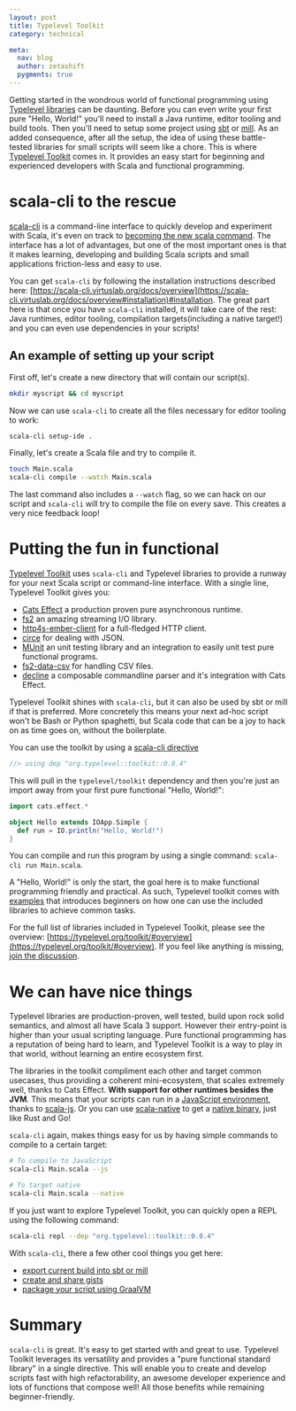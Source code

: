 ```yaml
---
layout: post
title: Typelevel Toolkit
category: technical

meta:
  nav: blog
  author: zetashift
  pygments: true
---
```


Getting started in the wondrous world of functional programming using [Typelevel libraries](https://typelevel.org/projects) can be daunting. Before you can even write your first pure "Hello, World!" you'll need to install a Java runtime, editor tooling and build tools. Then you'll need to setup some project using [sbt]() or [mill](). As an added consequence, after all the setup, the idea of using these battle-tested libraries for small scripts will seem like a chore. This is where [Typelevel Toolkit](https://typelevel.org/toolkit/) comes in. It provides an easy start for beginning and experienced developers with Scala and functional programming.

# scala-cli to the rescue

[scala-cli](https://scala-cli.virtuslab.org/) is a command-line interface to quickly develop and experiment with Scala, it's even on track to [becoming the new scala command](https://docs.scala-lang.org/sips/scala-cli.html). The interface has a lot of advantages, but one of the most important ones is that it makes learning, developing and building Scala scripts and small applications friction-less and easy to use.

You can get `scala-cli` by following the installation instructions described here: [https://scala-cli.virtuslab.org/docs/overview](https://scala-cli.virtuslab.org/docs/overview#installation)#installation. The great part here is that once you have `scala-cli` installed, it will take care of the rest: Java runtimes, editor tooling, compilation targets(including a native target!) and you can even use dependencies in your scripts!

## An example of setting up your script

First off, let's create a new directory that will contain our script(s).

```sh
mkdir myscript && cd myscript
```

Now we can use `scala-cli` to create all the files necessary for editor tooling to work:

```sh
scala-cli setup-ide .
```

Finally, let's create a Scala file and try to compile it.

```sh
touch Main.scala
scala-cli compile --watch Main.scala
```


The last command also includes a `--watch` flag, so we can hack on our script and `scala-cli` will try to compile the file on every save.
This creates a very nice feedback loop!

# Putting the fun in functional

[Typelevel Toolkit](https://typelevel.org/toolkit/) uses `scala-cli` and Typelevel libraries to provide a runway for your next Scala script or command-line interface. With a single line, Typelevel Toolkit gives you:
- [Cats Effect](https://typelevel.org/cats-effect/) a production proven pure asynchronous runtime.
- [fs2](https://fs2.io) an amazing streaming I/O library.
- [http4s-ember-client](https://http4s.org/v0.23/docs/client.html) for a full-fledged HTTP client.
- [circe](https://circe.github.io/circe/) for dealing with JSON.
- [MUnit](https://github.com/typelevel/munit-cats-effect) an unit testing library and an integration to easily unit test pure functional programs.
- [fs2-data-csv](https://fs2-data.gnieh.org/documentation/csv/) for handling CSV files.
- [decline](https://ben.kirw.in/decline/effect.html) a composable commandline parser and it's integration with Cats Effect.

Typelevel Toolkit shines with `scala-cli`, but it can also be used by sbt or mill if that is preferred.
More concretely this means your next ad-hoc script won't be Bash or Python spaghetti, but Scala code that can be a joy to hack on as time goes on, without the boilerplate.

You can use the toolkit by using a
[scala-cli directive](https://scala-cli.virtuslab.org/docs/guides/using-directives)

```scala
//> using dep "org.typelevel::toolkit::0.0.4"
```

This will pull in the `typelevel/toolkit` dependency and then you're just an import away from your first pure functional "Hello, World!":

```scala
import cats.effect.*

object Hello extends IOApp.Simple {
  def run = IO.println("Hello, World!")
}
```

You can compile and run this program by using a single command: `scala-cli run Main.scala`.


A "Hello, World!" is only the start, the goal here is to make functional programming friendly and practical. As such, Typelevel toolkit comes with [examples](https://typelevel.org/toolkit/examples.html) that introduces beginners on how one can use the included libraries to achieve common tasks.


For the full list of libraries included in Typelevel Toolkit, please see the overview: [https://typelevel.org/toolkit/#overview](https://typelevel.org/toolkit/#overview). If you feel like anything is missing, [join the discussion](https://github.com/typelevel/toolkit/issues/1).

# We can have nice things

Typelevel libraries are production-proven, well tested, build upon rock solid semantics, and almost all have Scala 3 support.
However their entry-point is higher than your usual scripting language. Pure functional programming has a reputation of being hard to learn, and Typelevel Toolkit is a way to play in that world, without learning an entire ecosystem first.

The libraries in the toolkit compliment each other and target common usecases, thus providing a coherent mini-ecosystem, that scales extremely well, thanks to Cats Effect. **With support for other runtimes besides the JVM**. This means that your scripts can run in a [JavaScript environment](https://scala-cli.virtuslab.org/docs/guides/scala-js), thanks to [scala-js](https://www.scala-js.org/). Or you can use [scala-native](https://github.com/scala-native/scala-native) to get a [native binary](https://scala-cli.virtuslab.org/docs/guides/scala-native), just like Rust and Go!

`scala-cli` again, makes things easy for us by having simple commands to compile to a certain target:

```sh
# To compile to JavaScript
scala-cli Main.scala --js  

# To target native
scala-cli Main.scala --native
```

If you just want to explore Typelevel Toolkit, you can quickly open a REPL using the following command:

```sh
scala-cli repl --dep "org.typelevel::toolkit::0.0.4"
```

With `scala-cli`, there a few other cool things you get here:
- [export current build into sbt or mill](https://scala-cli.virtuslab.org/docs/guides/sbt-mill)
- [create and share gists](https://scala-cli.virtuslab.org/docs/cookbooks/gists)
- [package your script using GraalVM](https://scala-cli.virtuslab.org/docs/cookbooks/native-images)

# Summary

`scala-cli` is great. It's easy to get started with and great to use. Typelevel Toolkit leverages its versatility and provides a "pure functional standard library" in a single directive. This will enable you to create and develop scripts fast with high refactorability, an awesome developer experience and lots of functions that compose well! All those benefits while remaining beginner-friendly.